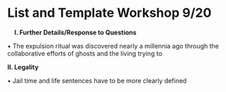 # List and Template Workshop 9/20
&nbsp;
&nbsp;
**I. Further Details/Response to Questions**

•	The expulsion ritual was discovered nearly a millennia ago through the collaborative efforts of ghosts and the living trying to 

**II. Legality**

•	Jail time and life sentences have to be more clearly defined
